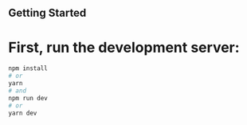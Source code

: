 
## Getting Started

# First, run the development server:

```bash
npm install
# or
yarn
# and
npm run dev
# or
yarn dev
```


